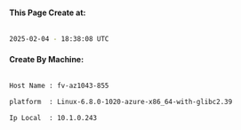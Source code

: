 
   
#### This Page Create at:

```bash

2025-02-04 - 18:38:08 UTC

```

#### Create By Machine:

```bash

Host Name : fv-az1043-855

platform  : Linux-6.8.0-1020-azure-x86_64-with-glibc2.39

Ip Local  : 10.1.0.243

```

